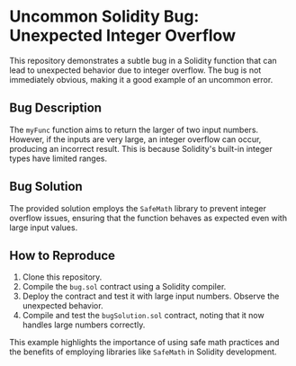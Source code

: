 # Uncommon Solidity Bug: Unexpected Integer Overflow

This repository demonstrates a subtle bug in a Solidity function that can lead to unexpected behavior due to integer overflow. The bug is not immediately obvious, making it a good example of an uncommon error.

## Bug Description

The `myFunc` function aims to return the larger of two input numbers. However, if the inputs are very large, an integer overflow can occur, producing an incorrect result. This is because Solidity's built-in integer types have limited ranges.

## Bug Solution

The provided solution employs the `SafeMath` library to prevent integer overflow issues, ensuring that the function behaves as expected even with large input values.

## How to Reproduce

1. Clone this repository.
2. Compile the `bug.sol` contract using a Solidity compiler.
3. Deploy the contract and test it with large input numbers. Observe the unexpected behavior.
4. Compile and test the `bugSolution.sol` contract, noting that it now handles large numbers correctly.

This example highlights the importance of using safe math practices and the benefits of employing libraries like `SafeMath` in Solidity development.